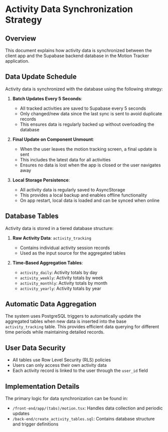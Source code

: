 # Activity Data Synchronization Strategy

## Overview

This document explains how activity data is synchronized between the client app and the Supabase backend database in the Motion Tracker application.

## Data Update Schedule

Activity data is synchronized with the database using the following strategy:

1. **Batch Updates Every 5 Seconds**:
   - All tracked activities are saved to Supabase every 5 seconds
   - Only changed/new data since the last sync is sent to avoid duplicate records
   - This ensures data is regularly backed up without overloading the database

2. **Final Update on Component Unmount**:
   - When the user leaves the motion tracking screen, a final update is sent
   - This includes the latest data for all activities
   - Ensures no data is lost when the app is closed or the user navigates away

3. **Local Storage Persistence**:
   - All activity data is regularly saved to AsyncStorage
   - This provides a local backup and enables offline functionality
   - On app restart, local data is loaded and can be synced when online

## Database Tables

Activity data is stored in a tiered database structure:

1. **Raw Activity Data**: `activity_tracking`
   - Contains individual activity session records
   - Used as the input source for the aggregated tables

2. **Time-Based Aggregation Tables**:
   - `activity_daily`: Activity totals by day
   - `activity_weekly`: Activity totals by week
   - `activity_monthly`: Activity totals by month
   - `activity_yearly`: Activity totals by year

## Automatic Data Aggregation

The system uses PostgreSQL triggers to automatically update the aggregated tables when new data is inserted into the base `activity_tracking` table. This provides efficient data querying for different time periods while maintaining detailed records.

## User Data Security

- All tables use Row Level Security (RLS) policies
- Users can only access their own activity data
- Each activity record is linked to the user through the `user_id` field

## Implementation Details

The primary logic for data synchronization can be found in:
- `/front-end/app/(tabs)/motion.tsx`: Handles data collection and periodic updates
- `/back-end/create_activity_tables.sql`: Contains database structure and trigger definitions
